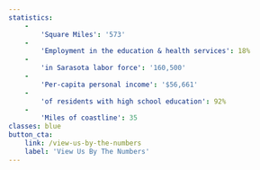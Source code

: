 ```yaml
---
statistics:
    -
        'Square Miles': '573'
    -
        'Employment in the education & health services': 18%
    -
        'in Sarasota labor force': '160,500'
    -
        'Per-capita personal income': '$56,661'
    -
        'of residents with high school education': 92%
    -
        'Miles of coastline': 35
classes: blue
button_cta:
    link: /view-us-by-the-numbers
    label: 'View Us By The Numbers'
---
```


